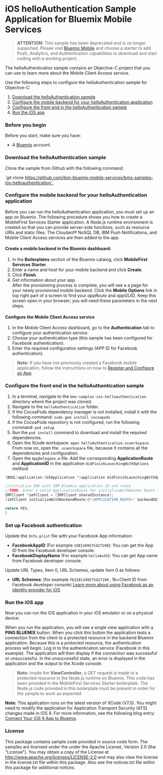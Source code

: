 # iOS helloAuthentication Sample Application for Bluemix Mobile Services

> **ATTENTION:** This sample has been deprecated and is no longer supported. Please visit [Bluemix Mobile](https://console.ng.bluemix.net/mobile/create-project/) and choose a starter to add Push, Analytics, and Authentication capabilities to download and start coding with a working project.

The helloAuthentication sample contains an Objective-C project that you can use to learn more about the Mobile Client Access service.  

Use the following steps to configure the helloAuthentication sample for Objective-C:

1. [Download the helloAuthentication sample](#download-the-helloauthentication-sample)
2. [Configure the mobile backend for your helloAuthentication application](#configure-the-mobile-backend-for-your-helloauthentication-application)
3. [Configure the front end in the helloAuthentication sample](#configure-the-front-end-in-the-helloauthentication-sample)
4. [Run the iOS app](#run-the-ios-app)

### Before you begin
Before you start, make sure you have:

- A [Bluemix](http://bluemix.net) account.

### Download the helloAuthentication sample
Clone the sample from Github with the following command:

`git clone https://github.com/ibm-bluemix-mobile-services/bms-samples-ios-helloauthentication``

### Configure the mobile backend for your helloAuthentication application
Before you can run the helloAuthentication application, you must set up an app on Bluemix.  The following procedure shows you how to create a MobileFirst Services Starter application. A Node.js runtime environment is created so that you can provide server-side functions, such as resource URIs and static files. The Cloudant® NoSQL DB, IBM Push Notifications, and Mobile Client Access services are then added to the app.

#### Create a mobile backend in the Bluemix dashboard:

1.	In the **Boilerplates** section of the Bluemix catalog, click **MobileFirst Services Starter**.
2.	Enter a name and host for your mobile backend and click **Create**.
3.	Click **Finish**.
4. Get information about your app. <br/> After the provisioning process is complete, you will see a a page for your newly provisioned mobile backend. Click the **Mobile Options** link in top right part of a screen to find your *appRoute* and *appGUID*. Keep this screen open in your browser; you will need these parameters in the next steps.

#### Configure the Mobile Client Access service

1.	In the Mobile Client Access dashboard, go to the **Authentication** tab to configure your authentication service.  
2.  Choose your authentication type (this sample has been configured for Facebook authentication).
3.  Enter the required configuration settings (APP ID for Facebook authentication).

>**Note:** If you have not previously created a Facebook mobile application, follow the instructions on how to [Register and Configure an App](https://developers.facebook.com/docs/apps/register#create-app).

### Configure the front end in the helloAuthentication sample
1. In a terminal, navigate to the `bms-samples-ios-helloauthentication` directory where the project was cloned.
2. Navigate to the `helloAuthentication` folder.
3. If the CocoaPods dependency manager is not installed, install it with the following command:
`sudo gem install cocoapods`
4. If the CocoaPods repository is not configured, run the following command: `pod setup`
5. Run the `pod install` command to download and install the required dependencies.
6. Open the Xcode workspace: `open helloAuthentication.xcworkspace`. From now on, open the `.xcworkspace` file, because it contains all the dependencies and configuration.
7. Open the `AppDelegate.m` file. Add the corresponding **ApplicationRoute** and
**ApplicationID** in the application `didFinishLaunchingWithOptions` method:

```objective-c
(BOOL)application:(UIApplication *)application didFinishLaunchingWithOptions:(NSDictionary *)launchOptions {

//initialize SDK with IBM Bluemix application ID and route
//TODO: Enter a valid ApplicationRoute for initializaWithBacken Route and a valid ApplicationId for backenGUID
IMFClient *imfClient = [IMFClient sharedInstance];
[imfClient initializeWithBackendRoute:@"<APPLICATION_ROUTE>" backendGUID:@"<APPLICATION_ID>"];			

return YES;
}
```

### Set up Facebook authentication
Update the `Info.plist` file with your Facebook App information:

- **FacebookAppID** (For example `1581349575427190`): You can get the App ID from the Facebook developer console.
- **FacebookDisplayName** (For example `helloAuth`): You can get App name from Facebook developer console.

Update URL Types, Item 0, URL Schemes, update Item 0 as follows:

- **URL Schemes**: (for example `fb1581349575427190` , fb+Client ID from Facebook developer console)
[Learn more about using Facebook as an identity provider for iOS](https://www.bluemix.net/docs/services/mobileaccess/facebook-auth-ios.html)   

### Run the iOS app
Now you can run the iOS application in your iOS emulator or on a physical device.

When you run the application, you will see a single view application with a **PING BLUEMIX** button. When you click this button the application tests a connection from the client to a protected resource in the backend Bluemix application. Because this is a protected resource, the authentication process will begin. Log in to the authentication service (Facebook in this example).  The application will then display if the connection was successful or unsuccessful. In the unsuccessful state, an error is displayed in the application and the output to the Xcode console.

>**Note:** Inside the **ViewController**, a GET request is made to a protected resource in the Node.js runtime on Bluemix. This code has been provided in the MobileFirst Services Starter boilerplate. The Node.js code provided in this boilerplate must be present in order for the sample to work as expected.


**Note:** This application runs on the latest version of XCode (V7.0). You might need to modify the application for Application Transport Security (ATS) changes made in iOS 9. For more information, see the following blog entry: [Connect Your iOS 9 App to Bluemix](https://developer.ibm.com/bluemix/2015/09/16/connect-your-ios-9-app-to-bluemix/).


### License
This package contains sample code provided in source code form. The samples are licensed under the under the Apache License, Version 2.0 (the "License"). You may obtain a copy of the License at http://www.apache.org/licenses/LICENSE-2.0 and may also view the license in the license.txt file within this package. Also see the notices.txt file within this package for additional notices.
